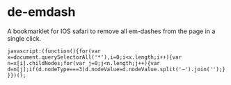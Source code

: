 # de-emdash
A bookmarklet for IOS safari to remove all em-dashes from the page in a single click.


<code id="bm">javascript:(function(){for(var x=document.querySelectorAll('*'),i=0;i<x.length;i++){var n=x[i].childNodes;for(var j=0;j<n.length;j++){var d=n[j];if(d.nodeType===3)d.nodeValue=d.nodeValue.split('—').join('');}}})();</code>

